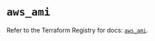 # `aws_ami`

Refer to the Terraform Registry for docs: [`aws_ami`](https://registry.terraform.io/providers/hashicorp/aws/5.73.0/docs/resources/ami).
